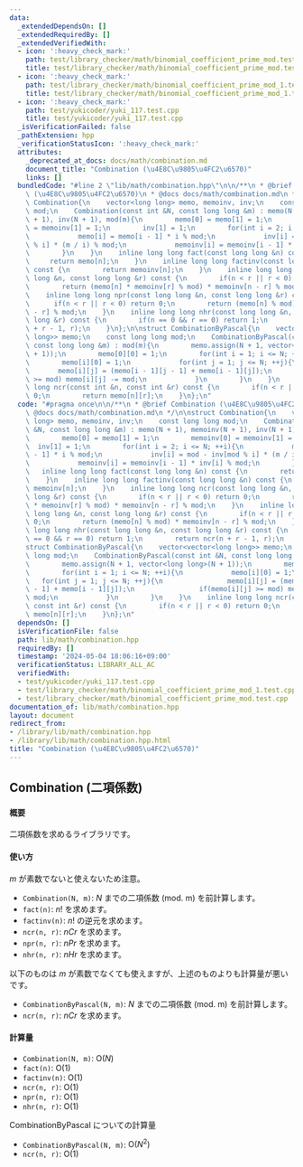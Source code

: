 ```yaml
---
data:
  _extendedDependsOn: []
  _extendedRequiredBy: []
  _extendedVerifiedWith:
  - icon: ':heavy_check_mark:'
    path: test/library_checker/math/binomial_coefficient_prime_mod.test.cpp
    title: test/library_checker/math/binomial_coefficient_prime_mod.test.cpp
  - icon: ':heavy_check_mark:'
    path: test/library_checker/math/binomial_coefficient_prime_mod_1.test.cpp
    title: test/library_checker/math/binomial_coefficient_prime_mod_1.test.cpp
  - icon: ':heavy_check_mark:'
    path: test/yukicoder/yuki_117.test.cpp
    title: test/yukicoder/yuki_117.test.cpp
  _isVerificationFailed: false
  _pathExtension: hpp
  _verificationStatusIcon: ':heavy_check_mark:'
  attributes:
    _deprecated_at_docs: docs/math/combination.md
    document_title: "Combination (\u4E8C\u9805\u4FC2\u6570)"
    links: []
  bundledCode: "#line 2 \"lib/math/combination.hpp\"\n\n/**\n * @brief Combination\
    \ (\u4E8C\u9805\u4FC2\u6570)\n * @docs docs/math/combination.md\n */\n\nstruct\
    \ Combination{\n    vector<long long> memo, memoinv, inv;\n    const long long\
    \ mod;\n    Combination(const int &N, const long long &m) : memo(N + 1), memoinv(N\
    \ + 1), inv(N + 1), mod(m){\n        memo[0] = memo[1] = 1;\n        memoinv[0]\
    \ = memoinv[1] = 1;\n        inv[1] = 1;\n        for(int i = 2; i <= N; ++i){\n\
    \            memo[i] = memo[i - 1] * i % mod;\n            inv[i] = mod - inv[mod\
    \ % i] * (m / i) % mod;\n            memoinv[i] = memoinv[i - 1] * inv[i] % mod;\n\
    \        }\n    }\n    inline long long fact(const long long &n) const {\n   \
    \     return memo[n];\n    }\n    inline long long factinv(const long long &n)\
    \ const {\n        return memoinv[n];\n    }\n    inline long long ncr(const long\
    \ long &n, const long long &r) const {\n        if(n < r || r < 0) return 0;\n\
    \        return (memo[n] * memoinv[r] % mod) * memoinv[n - r] % mod;\n    }\n\
    \    inline long long npr(const long long &n, const long long &r) const {\n  \
    \      if(n < r || r < 0) return 0;\n        return (memo[n] % mod) * memoinv[n\
    \ - r] % mod;\n    }\n    inline long long nhr(const long long &n, const long\
    \ long &r) const {\n        if(n == 0 && r == 0) return 1;\n        return ncr(n\
    \ + r - 1, r);\n    }\n};\n\nstruct CombinationByPascal{\n    vector<vector<long\
    \ long>> memo;\n    const long long mod;\n    CombinationByPascal(const int &N,\
    \ const long long &m) : mod(m){\n        memo.assign(N + 1, vector<long long>(N\
    \ + 1));\n        memo[0][0] = 1;\n        for(int i = 1; i <= N; ++i){\n    \
    \        memo[i][0] = 1;\n            for(int j = 1; j <= N; ++j){\n         \
    \       memo[i][j] = (memo[i - 1][j - 1] + memo[i - 1][j]);\n                if(memo[i][j]\
    \ >= mod) memo[i][j] -= mod;\n            }\n        }\n    }\n    inline long\
    \ long ncr(const int &n, const int &r) const {\n        if(n < r || r < 0) return\
    \ 0;\n        return memo[n][r];\n    }\n};\n"
  code: "#pragma once\n\n/**\n * @brief Combination (\u4E8C\u9805\u4FC2\u6570)\n *\
    \ @docs docs/math/combination.md\n */\n\nstruct Combination{\n    vector<long\
    \ long> memo, memoinv, inv;\n    const long long mod;\n    Combination(const int\
    \ &N, const long long &m) : memo(N + 1), memoinv(N + 1), inv(N + 1), mod(m){\n\
    \        memo[0] = memo[1] = 1;\n        memoinv[0] = memoinv[1] = 1;\n      \
    \  inv[1] = 1;\n        for(int i = 2; i <= N; ++i){\n            memo[i] = memo[i\
    \ - 1] * i % mod;\n            inv[i] = mod - inv[mod % i] * (m / i) % mod;\n\
    \            memoinv[i] = memoinv[i - 1] * inv[i] % mod;\n        }\n    }\n \
    \   inline long long fact(const long long &n) const {\n        return memo[n];\n\
    \    }\n    inline long long factinv(const long long &n) const {\n        return\
    \ memoinv[n];\n    }\n    inline long long ncr(const long long &n, const long\
    \ long &r) const {\n        if(n < r || r < 0) return 0;\n        return (memo[n]\
    \ * memoinv[r] % mod) * memoinv[n - r] % mod;\n    }\n    inline long long npr(const\
    \ long long &n, const long long &r) const {\n        if(n < r || r < 0) return\
    \ 0;\n        return (memo[n] % mod) * memoinv[n - r] % mod;\n    }\n    inline\
    \ long long nhr(const long long &n, const long long &r) const {\n        if(n\
    \ == 0 && r == 0) return 1;\n        return ncr(n + r - 1, r);\n    }\n};\n\n\
    struct CombinationByPascal{\n    vector<vector<long long>> memo;\n    const long\
    \ long mod;\n    CombinationByPascal(const int &N, const long long &m) : mod(m){\n\
    \        memo.assign(N + 1, vector<long long>(N + 1));\n        memo[0][0] = 1;\n\
    \        for(int i = 1; i <= N; ++i){\n            memo[i][0] = 1;\n         \
    \   for(int j = 1; j <= N; ++j){\n                memo[i][j] = (memo[i - 1][j\
    \ - 1] + memo[i - 1][j]);\n                if(memo[i][j] >= mod) memo[i][j] -=\
    \ mod;\n            }\n        }\n    }\n    inline long long ncr(const int &n,\
    \ const int &r) const {\n        if(n < r || r < 0) return 0;\n        return\
    \ memo[n][r];\n    }\n};\n"
  dependsOn: []
  isVerificationFile: false
  path: lib/math/combination.hpp
  requiredBy: []
  timestamp: '2024-05-04 18:06:16+09:00'
  verificationStatus: LIBRARY_ALL_AC
  verifiedWith:
  - test/yukicoder/yuki_117.test.cpp
  - test/library_checker/math/binomial_coefficient_prime_mod_1.test.cpp
  - test/library_checker/math/binomial_coefficient_prime_mod.test.cpp
documentation_of: lib/math/combination.hpp
layout: document
redirect_from:
- /library/lib/math/combination.hpp
- /library/lib/math/combination.hpp.html
title: "Combination (\u4E8C\u9805\u4FC2\u6570)"
---
```

## Combination (二項係数)

#### 概要

二項係数を求めるライブラリです。

#### 使い方

$m$ が素数でないと使えないため注意。

- `Combination(N, m)`: $N$ までの二項係数 (mod. m) を前計算します。
- `fact(n)`: $n!$ を求めます。
- `factinv(n)`: $n!$ の逆元を求めます。
- `ncr(n, r)`: $nCr$ を求めます。
- `npr(n, r)`: $nPr$ を求めます。
- `nhr(n, r)`: $nHr$ を求めます。

以下のものは $m$ が素数でなくても使えますが、上述のものよりも計算量が悪いです。

- `CombinationByPascal(N, m)`: $N$ までの二項係数 (mod. m) を前計算します。
- `ncr(n, r)`: $nCr$ を求めます。

#### 計算量

- `Combination(N, m)`: $\mathrm{O}(N)$
- `fact(n)`: $\mathrm{O}(1)$
- `factinv(n)`: $\mathrm{O}(1)$
- `ncr(n, r)`: $\mathrm{O}(1)$
- `npr(n, r)`: $\mathrm{O}(1)$
- `nhr(n, r)`: $\mathrm{O}(1)$

CombinationByPascal についての計算量

- `CombinationByPascal(N, m)`: $\mathrm{O}(N^2)$
- `ncr(n, r)`: $\mathrm{O}(1)$